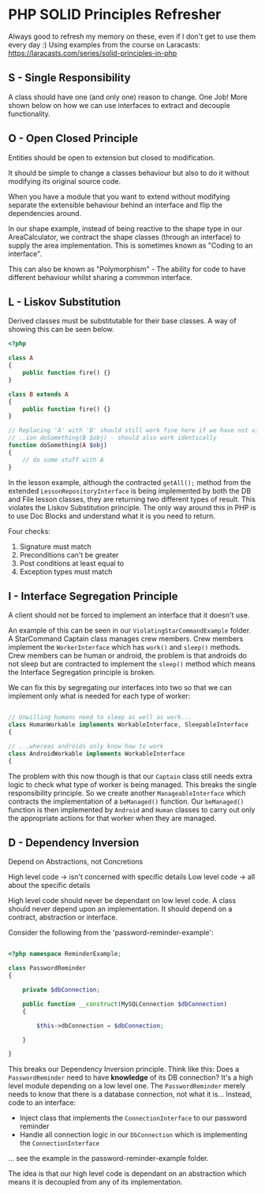 # PHP SOLID Principles Refresher #
Always good to refresh my memory on these, even if I don't get to use them every day :) Using examples from the course on 
Laracasts: https://laracasts.com/series/solid-principles-in-php

## S - Single Responsibility ##
A class should have one (and only one) reason to change. One Job! More shown below on how we can use interfaces to extract 
and decouple functionality.

## O - Open Closed Principle ##
Entities should be open to extension but closed to modification.

It should be simple to change a classes behaviour but also to do it without modifying its original source code.

When you have a module that you want to extend without modifying separate the extensible behaviour behind an interface 
and flip the dependencies around.

In our shape example, instead of being reactive to the shape type in our AreaCalculator, we contract the shape classes 
(through an interface) to supply the area implementation. This is sometimes known as "Coding to an interface".

This can also be known as "Polymorphism" - The ability for code to have different behaviour whilst sharing a commmon 
interface.

## L - Liskov Substitution ##
Derived classes must be substitutable for their base classes. A way of showing this can be seen below.

```php
<?php

class A
{
    public function fire() {}
}

class B extends A
{
    public function fire() {}
}

// Replacing 'A' with 'B' should still work fine here if we have not violated the Liskov Substitution principle
// ..ion doSomething(B $obj) - should also work identically
function doSomething(A $obj)
{
    // do some stuff with A
}
```

In the lesson example, although the contracted `getAll();` method from the extended `LessonRepositoryInterface` is being 
implemented by both the DB and File lesson classes, they are returning two different types of result. This violates the 
Liskov Substitution principle. The only way around this in PHP is to use Doc Blocks and understand what it is you need to 
return.

Four checks:
1. Signature must match
2. Preconditions can't be greater
3. Post conditions at least equal to
4. Exception types must match

## I - Interface Segregation Principle ##
A client should not be forced to implement an interface that it doesn't use.

An example of this can be seen in our `ViolatingStarCommandExample` folder. A StarCommand Captain class manages crew members.
Crew members implement the `WorkerInterface` which has `work()` and `sleep()` methods. Crew members can be human or android,
the problem is that androids do not sleep but are contracted to implement the `sleep()` method which means the Interface 
Segregation principle is broken.

We can fix this by segregating our interfaces into two so that we can implement only what is needed for each type of worker:

```php

// Unwilling humans need to sleep as well as work...
class HumanWorkable implements WorkableInterface, SleepableInterface
{

// ...whereas androids only know how to work
class AndroidWorkable implements WorkableInterface
{

```

The problem with this now though is that our `Captain` class still needs extra logic to check what type of worker is being 
managed. This breaks the single responsibility principle. So we create another `ManageableInterface` which contracts the 
implementation of a `beManaged()` function. Our `beManaged()` function is then implemented by `Android` and `Human` classes 
to carry out only the appropriate actions for that worker when they are managed.

## D - Dependency Inversion ##
Depend on Abstractions, not Concretions

High level code -> isn't concerned with specific details
Low level code -> all about the specific details

High level code should never be dependant on low level code. A class should never depend upon an implementation. It should 
depend on a contract, abstraction or interface.

Consider the following from the 'password-reminder-example':
```php

<?php namespace ReminderExample;

class PasswordReminder
{

    private $dbConnection;

    public function __construct(MySQLConnection $dbConnection)
    {

        $this->dbConnection = $dbConnection;

    }

}

```

This breaks our Dependency Inversion principle. Think like this:
Does a `PasswordReminder` need to have **knowledge** of its DB connection? It's a high level module depending on a low 
level one. The `PasswordReminder` merely needs to know that there is a database connection, not what it is... Instead, 
code to an interface:
- Inject class that implements the `ConnectionInterface` to our password reminder
- Handle all connection logic in our `DbConnection` which is implementing the `ConnectionInterface`

... see the example in the password-reminder-example folder.

The idea is that our high level code is dependant on an abstraction which means it is decoupled from any of its implementation.